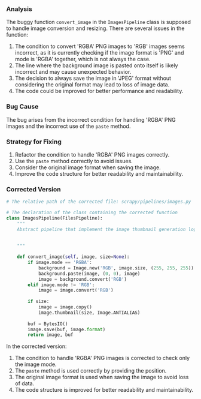 ### Analysis
The buggy function `convert_image` in the `ImagesPipeline` class is supposed to handle image conversion and resizing. There are several issues in the function:
1. The condition to convert 'RGBA' PNG images to 'RGB' images seems incorrect, as it is currently checking if the image format is 'PNG' and mode is 'RGBA' together, which is not always the case.
2. The line where the background image is pasted onto itself is likely incorrect and may cause unexpected behavior.
3. The decision to always save the image in 'JPEG' format without considering the original format may lead to loss of image data.
4. The code could be improved for better performance and readability.

### Bug Cause
The bug arises from the incorrect condition for handling 'RGBA' PNG images and the incorrect use of the `paste` method.

### Strategy for Fixing
1. Refactor the condition to handle 'RGBA' PNG images correctly.
2. Use the `paste` method correctly to avoid issues.
3. Consider the original image format when saving the image.
4. Improve the code structure for better readability and maintainability.

### Corrected Version
```python
# The relative path of the corrected file: scrapy/pipelines/images.py

# The declaration of the class containing the corrected function
class ImagesPipeline(FilesPipeline):
    """
    Abstract pipeline that implement the image thumbnail generation logic
    
        
    """

    def convert_image(self, image, size=None):
        if image.mode == 'RGBA':
            background = Image.new('RGB', image.size, (255, 255, 255))
            background.paste(image, (0, 0), image)
            image = background.convert('RGB')
        elif image.mode != 'RGB':
            image = image.convert('RGB')
    
        if size:
            image = image.copy()
            image.thumbnail(size, Image.ANTIALIAS)
    
        buf = BytesIO()
        image.save(buf, image.format)
        return image, buf
```

In the corrected version:
1. The condition to handle 'RGBA' PNG images is corrected to check only the image mode.
2. The `paste` method is used correctly by providing the position.
3. The original image format is used when saving the image to avoid loss of data.
4. The code structure is improved for better readability and maintainability.